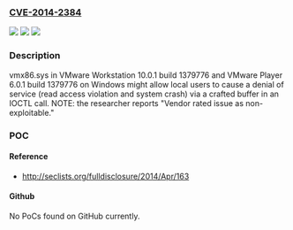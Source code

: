 ### [CVE-2014-2384](https://cve.mitre.org/cgi-bin/cvename.cgi?name=CVE-2014-2384)
![](https://img.shields.io/static/v1?label=Product&message=n%2Fa&color=blue)
![](https://img.shields.io/static/v1?label=Version&message=n%2Fa&color=blue)
![](https://img.shields.io/static/v1?label=Vulnerability&message=n%2Fa&color=brighgreen)

### Description

vmx86.sys in VMware Workstation 10.0.1 build 1379776 and VMware Player 6.0.1 build 1379776 on Windows might allow local users to cause a denial of service (read access violation and system crash) via a crafted buffer in an IOCTL call.  NOTE: the researcher reports "Vendor rated issue as non-exploitable."

### POC

#### Reference
- http://seclists.org/fulldisclosure/2014/Apr/163

#### Github
No PoCs found on GitHub currently.

